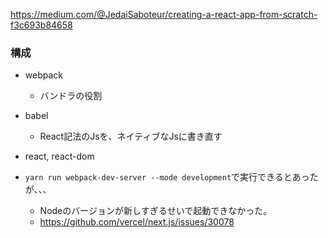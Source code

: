 https://medium.com/@JedaiSaboteur/creating-a-react-app-from-scratch-f3c693b84658


### 構成

- webpack
  - バンドラの役割

- babel
  - React記法のJsを、ネイティブなJsに書き直す

- react, react-dom


- `yarn run webpack-dev-server --mode development`で実行できるとあったが、、、
  - Nodeのバージョンが新しすぎるせいで起動できなかった。
  - https://github.com/vercel/next.js/issues/30078